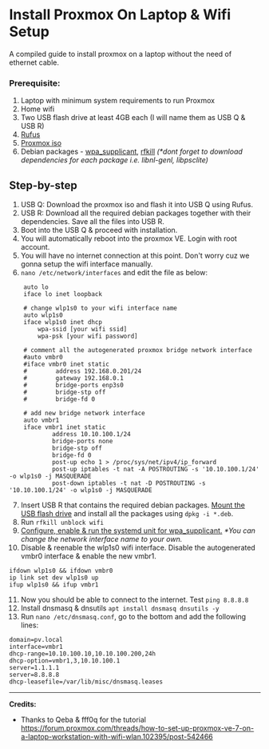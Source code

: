# Install Proxmox On Laptop & Wifi Setup
A compiled guide to install proxmox on a laptop without the need of ethernet cable.

### Prerequisite:
1. Laptop with minimum system requirements to run Proxmox
2. Home wifi
3. Two USB flash drive at least 4GB each (I will name them as USB Q & USB R)
4. [Rufus](https://rufus.ie/en/)
5. [Proxmox iso](https://www.proxmox.com/en/downloads/proxmox-virtual-environment/iso "Proxmox iso")
6. Debian packages - [wpa_supplicant](https://packages.debian.org/search?keywords=wpasupplicant "wpa_supplicant"), [rfkill](https://packages.debian.org/search?suite=default&section=all&arch=any&searchon=names&keywords=rfkill)
_(*dont forget to download dependencies for each package i.e. libnl-genl, libpsclite)_

## Step-by-step
1. USB Q: Download the proxmox iso and flash it into USB Q using Rufus.
2. USB R: Download all the required debian packages together with their dependencies. Save all the files into USB R.
3. Boot into the USB Q & proceed with installation. 
4. You will automatically reboot into the proxmox VE. Login with root account.
5. You will have no internet connection at this point. Don't worry cuz we gonna setup the wifi interface manually.
6. `nano /etc/network/interfaces` and edit the file as below:
```
    auto lo
    iface lo inet loopback
    
    # change wlp1s0 to your wifi interface name
    auto wlp1s0
    iface wlp1s0 inet dhcp
		wpa-ssid [your wifi ssid]
		wpa-psk [your wifi password]
    
    # comment all the autogenerated proxmox bridge network interface
    #auto vmbr0
    #iface vmbr0 inet static
    #        address 192.168.0.201/24
    #        gateway 192.168.0.1
    #        bridge-ports enp3s0
    #        bridge-stp off
    #        bridge-fd 0
    
    # add new bridge network interface
    auto vmbr1
    iface vmbr1 inet static
            address 10.10.100.1/24
            bridge-ports none
            bridge-stp off
            bridge-fd 0
            post-up echo 1 > /proc/sys/net/ipv4/ip_forward
            post-up iptables -t nat -A POSTROUTING -s '10.10.100.1/24' -o wlp1s0 -j MASQUERADE
            post-down iptables -t nat -D POSTROUTING -s '10.10.100.1/24' -o wlp1s0 -j MASQUERADE
```
7. Insert USB R that contains the required debian packages. [Mount the USB flash drive](https://linuxconfig.org/howto-mount-usb-drive-in-linux "Mount the USB flash drive") and install all the packages using `dpkg -i *.deb`.
8. Run `rfkill unblock wifi`
9. [Configure, enable & run the systemd unit for wpa_supplicant.](https://www.linuxbabe.com/command-line/ubuntu-server-16-04-wifi-wpa-supplicant "Configure") _*You can change the network interface name to your own._
10. Disable & reenable the wlp1s0 wifi interface. Disable the autogenerated vmbr0 interface & enable the new vmbr1.
```
ifdown wlp1s0 && ifdown vmbr0
ip link set dev wlp1s0 up
ifup wlp1s0 && ifup vmbr1
```
11. Now you should be able to connect to the internet. Test `ping 8.8.8.8`
12. Install dnsmasq & dnsutils `apt install dnsmasq dnsutils -y`
13. Run `nano /etc/dnsmasq.conf`, go to the bottom and add the following lines:
```
domain=pv.local
interface=vmbr1
dhcp-range=10.10.100.10,10.10.100.200,24h
dhcp-option=vmbr1,3,10.10.100.1
server=1.1.1.1
server=8.8.8.8
dhcp-leasefile=/var/lib/misc/dnsmasq.leases
```
---
**Credits:**
- Thanks to Qeba & fff0q for the tutorial https://forum.proxmox.com/threads/how-to-set-up-proxmox-ve-7-on-a-laptop-workstation-with-wifi-wlan.102395/post-542466
